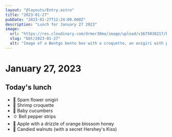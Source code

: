 ```yaml
---
layout: "@layouts/Entry.astro"
title: "2023-01-27"
pubDate: "2023-01-27T12:24:00.000Z"
description: "Lunch for January 27 2023"
image:
  url: "https://res.cloudinary.com/drmor38ma/image/upload/v1675038217/bbt/2023-01-27.jpg"
  slug: "bbt/2023-01-27"
  alt: "Image of a Bentgo bento box with a croquette, an onigiri with pink rice molded into a flower, sliced baby cucumbers, bell pepper strips, apple chunks covered in honey, and candied walnuts"
---
```


# January 27, 2023

## Today's lunch

- 🌸 Spam flower onigiri
- 🍤 Shrimp croquette
- 🥒 Baby cucumbers
- 🫑 Bell pepper strips
- 🍯 Apple with a drizzle of orange blossom honey
- 🍫 Candied walnuts (with a secret Hershey's Kiss)
